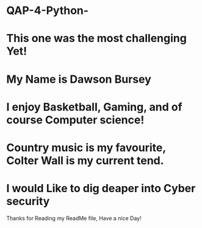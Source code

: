 # QAP-4-Python-
# This one was the most challenging Yet!
# My Name is Dawson Bursey
# I enjoy Basketball, Gaming, and of course Computer science!
# Country music is my favourite, Colter Wall is my current tend.
# I would Like to dig deaper into Cyber security
Thanks for Reading my ReadMe file, Have a nice Day!
